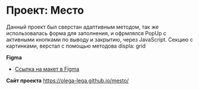 # Проект: Место
Данный проект был сверстан адаптивным методом, так же использовалась форма для заполнения, и офрмлялся PopUp с активными кнопками по выводу и закрытию, через JavaScript. Секцию с картинками, верстал с помощью методова displa: grid 

**Figma**

* [Ссылка на макет в Figma](https://www.figma.com/file/2cn9N9jSkmxD84oJik7xL7/JavaScript.-Sprint-4?node-id=0%3A1)

**Сайт проекта**
https://olega-lega.github.io/mesto/